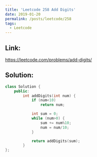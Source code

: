 ```yaml
---
title: 'Leetcode 258 Add Digits'
date: 2019-01-20
permalink: /posts/leetcode/258
tags:
  - Leetcode
---
```

## Link: ##
https://leetcode.com/problems/add-digits/

## Solution: ##
```cpp
class Solution {
    public:
        int addDigits(int num) {
            if (num<10)
                return num;

            int sum = 0;
            while (num>0) {
                sum += num%10;
                num = num/10;
            }

            return addDigits(sum);
        }
};

```
